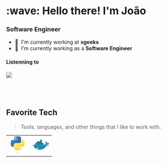 <h1 align="left" id="title">:wave: Hello there! I'm João</h1>
<h3 align="left">Software Engineer</h3>

- :office: &nbsp;I'm currently working at **xgeeks**
- :seedling: &nbsp;I’m currently working as a **Software Engineer**

<h4>Listenning to</h4>
<a href="#johnnytony-title">
  <img src="https://spotify-github-profile.kittinanx.com/api/view?uid=ujuq241qyia2mvohdnnb4ay7s&cover_image=true&theme=natemoo-re&show_offline=false&background_color=121212&interchange=false&bar_color=53b14f&bar_color_cover=false" align="left" />
</a>

<br>
<br>
<br>
<br>

<h2 align="left" id="johnnytony-tech">Favorite Tech</h2>

> Tools, languages, and other things that I like to work with.
<table>
  <tr>
    <td align="left">
      <!-- Left-aligned image -->
      <img src="./img/python-original.svg" width="48" height="48 alt="Left Image" />
    </td>
    <td align="left">
      <!-- Right-aligned image 1 -->
      <img src="./img/docker-original.svg" width="48" height="48 alt="Right Image 1" />
    </td>
  </tr>
</table>
